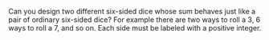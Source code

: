 <!-- <html>

<body>
 -->
<!--
---
layout: page
title: Problem of the Week
---
-->


<!-- <p>Due Friday, May 3, 2024 at 3 pm submitted to 
<a href="https://forms.gle/LgCLL5vhwUn6h5eA7"> this Google form.</a> <b> You must be logged into your NAU gmail to submit via this form. </b>

 -->

<p> Can you design two different six-sided dice whose sum behaves just like a pair of ordinary six-sided dice? For example there are two ways to roll a 3, 6 ways to roll a 7, and so on. Each side must be labeled with a positive integer. </p>




<!-- Source: Peter Winkler -- Alternative Dice-->
<!-- <p><center>
<img src="https://naumathstat.github.io/problem-of-the-week/files/images/2024-04-12.png" style="width:200px" />
</center></p> 
 </p>
 -->
